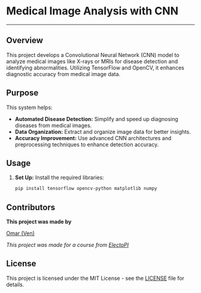 # Medical Image Analysis with CNN

---

## Overview

This project develops a Convolutional Neural Network (CNN) model to analyze medical images like X-rays or MRIs for disease detection and identifying abnormalities. Utilizing TensorFlow and OpenCV, it enhances diagnostic accuracy from medical image data.

## Purpose

This system helps:

- **Automated Disease Detection:** Simplify and speed up diagnosing diseases from medical images.
- **Data Organization:** Extract and organize image data for better insights.
- **Accuracy Improvement:** Use advanced CNN architectures and preprocessing techniques to enhance detection accuracy.

## Usage

1. **Set Up:** Install the required libraries:
   ```bash
   pip install tensorflow opencv-python matplotlib numpy
   ```

## Contributors
**This project was made by**

[Omar (Ven)](https://github.com/VenStudio)

*This project was made for a course from [ElectoPI](https://alcamp.electropi.ai/)*

## License

This project is licensed under the MIT License - see the [LICENSE](LICENSE) file for details.
